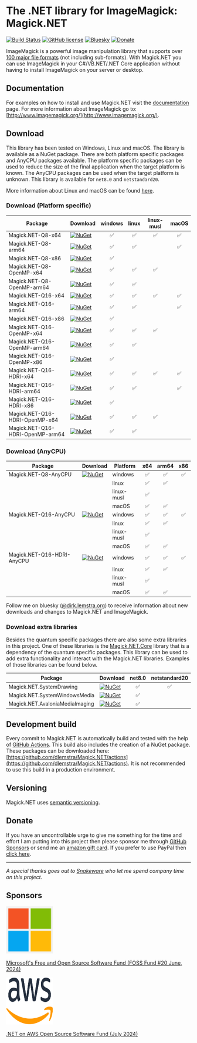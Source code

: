 # The .NET library for ImageMagick: Magick.NET

[![Build Status](https://github.com/dlemstra/Magick.NET/workflows/main/badge.svg)](https://github.com/dlemstra/Magick.NET/actions)
[![GitHub license](https://img.shields.io/badge/license-Apache%202-green.svg)](https://raw.githubusercontent.com/dlemstra/Magick.NET/main/License.txt)
[![Bluesky](https://img.shields.io/badge/Bluesky-0285FF?logo=bluesky&logoColor=fff)](https://bsky.app/profile/dirk.lemstra.org)
[![Donate](https://img.shields.io/badge/%24-donate-ff00ff.svg)](https://github.com/sponsors/dlemstra)

ImageMagick is a powerful image manipulation library that supports over [100 major file formats](https://imagemagick.org/script/formats.php) (not including sub-formats).
With Magick.NET you can use ImageMagick in your C#/VB.NET/.NET Core application without having to install ImageMagick on your server or desktop.

## Documentation

For examples on how to install and use Magick.NET visit the [documentation](docs/Readme.md) page.
For more information about ImageMagick go to: [http://www.imagemagick.org/](http://www.imagemagick.org/).

## Download

This library has been tested on Windows, Linux and macOS. The library is available as a NuGet package. There are both platform specific packages and AnyCPU packages available. The platform specific packages can be used to reduce the size of the final application when the target platform is known. The AnyCPU packages can be used when the target platform is unknown. This library is available for `net8.0` and `netstandard20`.

More information about Linux and macOS can be found [here](docs/CrossPlatform.md).

### Download (Platform specific)

|Package|Download|windows|linux|linux-musl|macOS|
|-|-|:-:|:-:|:-:|:-:|
|Magick.NET-Q8-x64|[![NuGet](https://img.shields.io/nuget/v/Magick.NET-Q8-x64.svg)](https://www.nuget.org/packages/Magick.NET-Q8-x64)|✅|✅|✅|✅
|Magick.NET-Q8-arm64|[![NuGet](https://img.shields.io/nuget/v/Magick.NET-Q8-arm64.svg)](https://www.nuget.org/packages/Magick.NET-Q8-arm64)|✅|✅||✅
|Magick.NET-Q8-x86|[![NuGet](https://img.shields.io/nuget/v/Magick.NET-Q8-x86.svg)](https://www.nuget.org/packages/Magick.NET-Q8-x86)|✅
|Magick.NET-Q8-OpenMP-x64|[![NuGet](https://img.shields.io/nuget/v/Magick.NET-Q8-OpenMP-x64.svg)](https://www.nuget.org/packages/Magick.NET-Q8-OpenMP-x64)|✅|✅|✅
|Magick.NET-Q8-OpenMP-arm64|[![NuGet](https://img.shields.io/nuget/v/Magick.NET-Q8-OpenMP-arm64.svg)](https://www.nuget.org/packages/Magick.NET-Q8-OpenMP-arm64)|✅|✅
|Magick.NET-Q16-x64|[![NuGet](https://img.shields.io/nuget/v/Magick.NET-Q16-x64.svg)](https://www.nuget.org/packages/Magick.NET-Q16-x64)|✅|✅|✅|✅
|Magick.NET-Q16-arm64|[![NuGet](https://img.shields.io/nuget/v/Magick.NET-Q16-arm64.svg)](https://www.nuget.org/packages/Magick.NET-Q16-arm64)|✅|✅||✅
|Magick.NET-Q16-x86|[![NuGet](https://img.shields.io/nuget/v/Magick.NET-Q16-x86.svg)](https://www.nuget.org/packages/Magick.NET-Q16-x86)|✅
|Magick.NET-Q16-OpenMP-x64|[![NuGet](https://img.shields.io/nuget/v/Magick.NET-Q16-OpenMP-x64.svg)](https://www.nuget.org/packages/Magick.NET-Q16-OpenMP-x64)|✅|✅|✅
|Magick.NET-Q16-OpenMP-arm64|[![NuGet](https://img.shields.io/nuget/v/Magick.NET-Q16-OpenMP-arm64.svg)](https://www.nuget.org/packages/Magick.NET-Q16-OpenMP-arm64)|✅|✅
|Magick.NET-Q16-OpenMP-x86|[![NuGet](https://img.shields.io/nuget/v/Magick.NET-Q16-x86.svg)](https://www.nuget.org/packages/Magick.NET-Q16-x86)|✅
|Magick.NET-Q16-HDRI-x64|[![NuGet](https://img.shields.io/nuget/v/Magick.NET-Q16-HDRI-x64.svg)](https://www.nuget.org/packages/Magick.NET-Q16-HDRI-x64)|✅|✅|✅|✅
|Magick.NET-Q16-HDRI-arm64|[![NuGet](https://img.shields.io/nuget/v/Magick.NET-Q16-HDRI-arm64.svg)](https://www.nuget.org/packages/Magick.NET-Q16-HDRI-arm64)|✅|✅||✅
|Magick.NET-Q16-HDRI-x86|[![NuGet](https://img.shields.io/nuget/v/Magick.NET-Q16-HDRI-x86.svg)](https://www.nuget.org/packages/Magick.NET-Q16-HDRI-x86)|✅
|Magick.NET-Q16-HDRI-OpenMP-x64|[![NuGet](https://img.shields.io/nuget/v/Magick.NET-Q16-HDRI-OpenMP-x64.svg)](https://www.nuget.org/packages/Magick.NET-Q16-HDRI-OpenMP-x64)|✅|✅|✅
|Magick.NET-Q16-HDRI-OpenMP-arm64|[![NuGet](https://img.shields.io/nuget/v/Magick.NET-Q16-HDRI-OpenMP-arm64.svg)](https://www.nuget.org/packages/Magick.NET-Q16-HDRI-OpenMP-arm64)|✅|✅

### Download (AnyCPU)

|Package|Download|Platform|x64|arm64|x86
|-|-|-|:-:|:-:|:-:|
|Magick.NET-Q8-AnyCPU|[![NuGet](https://img.shields.io/nuget/v/Magick.NET-Q8-AnyCPU.svg)](https://www.nuget.org/packages/Magick.NET-Q8-AnyCPU)|windows|✅|✅|✅
|||linux|✅|✅
|||linux-musl|✅
|||macOS|✅|✅
|Magick.NET-Q16-AnyCPU|[![NuGet](https://img.shields.io/nuget/v/Magick.NET-Q16-AnyCPU.svg)](https://www.nuget.org/packages/Magick.NET-Q16-AnyCPU)|windows|✅|✅|✅
|||linux|✅|✅
|||linux-musl|✅
|||macOS|✅|✅
|Magick.NET-Q16-HDRI-AnyCPU|[![NuGet](https://img.shields.io/nuget/v/Magick.NET-Q16-HDRI-AnyCPU.svg)](https://www.nuget.org/packages/Magick.NET-Q16-HDRI-AnyCPU)|windows|✅|✅|✅
|||linux|✅|✅
|||linux-musl|✅
|||macOS|✅|✅

Follow me on bluesky ([@dirk.lemstra.org](https://bsky.app/profile/dirk.lemstra.org)) to receive information about new downloads and changes to Magick.NET and ImageMagick.

### Download extra libraries

Besides the quantum specific packages there are also some extra libraries in this project. One of these libraries is the [Magick.NET.Core](https://www.nuget.org/packages/Magick.NET.Core) library that is a dependency of the quantum specific packages. This library can be used to add extra functionality and interact with the Magick.NET libraries. Examples of those libraries can be found below.

|Package|Download|net8.0|netstandard20|net462
|-|-|:-:|:-:|:-:|
|Magick.NET.SystemDrawing|[![NuGet](https://img.shields.io/nuget/v/Magick.NET.SystemDrawing.svg)](https://www.nuget.org/packages/Magick.NET.SystemDrawing)|✅|✅|✅|
|Magick.NET.SystemWindowsMedia|[![NuGet](https://img.shields.io/nuget/v/Magick.NET.SystemWindowsMedia.svg)](https://www.nuget.org/packages/Magick.NET.SystemWindowsMedia)|✅||✅|
|Magick.NET.AvaloniaMediaImaging|[![NuGet](https://img.shields.io/nuget/v/Magick.NET.AvaloniaMediaImaging.svg)](https://www.nuget.org/packages/Magick.NET.AvaloniaMediaImaging)|✅|||

## Development build

Every commit to Magick.NET is automatically build and tested with the help of [GitHub Actions](https://github.com/features/actions). This build also includes the creation of a NuGet package. These packages can be downloaded here: [https://github.com/dlemstra/Magick.NET/actions](https://github.com/dlemstra/Magick.NET/actions). It is not recommended to use this build in a production environment.

## Versioning

Magick.NET uses [semantic versioning](https://semver.org/#semantic-versioning-200).

## Donate

If you have an uncontrollable urge to give me something for the time and effort I am putting into this project then please sponsor me through [GitHub Sponsors](https://github.com/sponsors/dlemstra) or send me an [amazon gift card](https://www.amazon.de/Amazon-Gutschein-per-E-Mail-Amazon/dp/B0054PDOV8).
If you prefer to use PayPal then [click here](https://www.paypal.me/DirkLemstra).

----
_A special thanks goes out to [Snakeware](https://www.snakeware.nl) who let me spend company time on this project._

## Sponsors

<img src="https://github.com/dlemstra/dlemstra/raw/main/sponsors/microsoft.svg" width="128" height="128" alt="Microsoft" title="Microsoft" />

[Microsoft's Free and Open Source Software Fund (FOSS Fund #20 June, 2024)](https://aka.ms/microsoftfossfund)

<img src="https://github.com/dlemstra/dlemstra/raw/main/sponsors/aws.svg" width="128" height="128" alt="Amazon Web Services" title="Amazon Web Services" />

[.NET on AWS Open Source Software Fund (July 2024)](https://github.com/aws/dotnet-foss)

